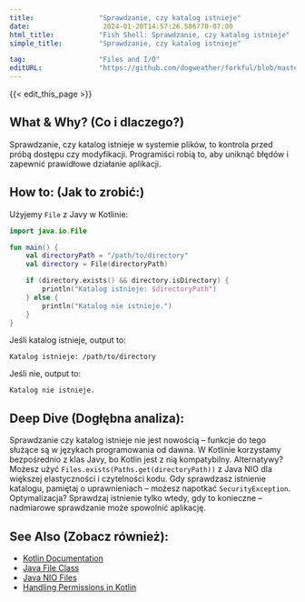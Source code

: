 ```yaml
---
title:                "Sprawdzanie, czy katalog istnieje"
date:                  2024-01-20T14:57:26.506770-07:00
html_title:           "Fish Shell: Sprawdzanie, czy katalog istnieje"
simple_title:         "Sprawdzanie, czy katalog istnieje"

tag:                  "Files and I/O"
editURL:              "https://github.com/dogweather/forkful/blob/master/content/pl/kotlin/checking-if-a-directory-exists.md"
---
```


{{< edit_this_page >}}

## What & Why? (Co i dlaczego?)
Sprawdzanie, czy katalog istnieje w systemie plików, to kontrola przed próbą dostępu czy modyfikacji. Programiści robią to, aby uniknąć błędów i zapewnić prawidłowe działanie aplikacji.

## How to: (Jak to zrobić:)
Użyjemy `File` z Javy w Kotlinie:

```kotlin
import java.io.File

fun main() {
    val directoryPath = "/path/to/directory"
    val directory = File(directoryPath)

    if (directory.exists() && directory.isDirectory) {
        println("Katalog istnieje: $directoryPath")
    } else {
        println("Katalog nie istnieje.")
    }
}
```
Jeśli katalog istnieje, output to:
```
Katalog istnieje: /path/to/directory
```
Jeśli nie, output to:
```
Katalog nie istnieje.
```

## Deep Dive (Dogłębna analiza):
Sprawdzanie czy katalog istnieje nie jest nowością – funkcje do tego służące są w językach programowania od dawna. W Kotlinie korzystamy bezpośrednio z klas Javy, bo Kotlin jest z nią kompatybilny. Alternatywy? Możesz użyć `Files.exists(Paths.get(directoryPath))` z Java NIO dla większej elastyczności i czytelności kodu. Gdy sprawdzasz istnienie katalogu, pamiętaj o uprawnieniach – możesz napotkać `SecurityException`. Optymalizacja? Sprawdzaj istnienie tylko wtedy, gdy to konieczne – nadmiarowe sprawdzanie może spowolnić aplikację.

## See Also (Zobacz również):
- [Kotlin Documentation](https://kotlinlang.org/docs/reference/)
- [Java File Class](https://docs.oracle.com/javase/7/docs/api/java/io/File.html)
- [Java NIO Files](https://docs.oracle.com/javase/8/docs/api/java/nio/file/Files.html)
- [Handling Permissions in Kotlin](https://kotlinlang.org/api/latest/jvm/stdlib/kotlin.io/java.io.-file/)
